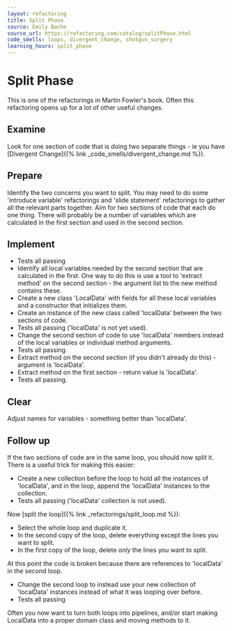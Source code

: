 ```yaml
---
layout: refactoring
title: Split Phase
source: Emily Bache
source_url: https://refactoring.com/catalog/splitPhase.html
code_smells: loops, divergent_change, shotgun_surgery
learning_hours: split_phase
---
```


# Split Phase
This is one of the refactorings in Martin Fowler's book. Often this refactoring opens up for a lot of other useful changes.

## Examine
Look for one section of code that is doing two separate things - ie you have [Divergent Change]({% link _code_smells/divergent_change.md %}).

## Prepare
Identify the two concerns you want to split. You may need to do some 'introduce variable' refactorings and 'slide statement' refactorings to gather all the relevant parts together. Aim for two sections of code that each do one thing. There will probably be a number of variables which are calculated in the first section and used in the second section.

## Implement

* Tests all passing
* Identify all local variables needed by the second section that are calculated in the first. One way to do this is use a tool to 'extract method' on the second section - the argument list to the new method contains these. 
* Create a new class 'LocalData' with fields for all these local variables and a constructor that initializes them.
* Create an instance of the new class called 'localData' between the two sections of code.
* Tests all passing ('localData' is not yet used).
* Change the second section of code to use 'localData' members instead of the local variables or individual method arguments.
* Tests all passing.
* Extract method on the second section (if you didn't already do this) - argument is 'localData'.
* Extract method on the first section - return value is 'localData'.
* Tests all passing.

## Clear
Adjust names for variables - something better than 'localData'. 

## Follow up

If the two sections of code are in the same loop, you should now split it. There is a useful trick for making this easier:

* Create a new collection before the loop to hold all the instances of 'localData', and in the loop, append the 'localData' instances to the collection.
* Tests all passing ('localData' collection is not used).

Now [split the loop]({% link _refactorings/split_loop.md %}):

* Select the whole loop and duplicate it.
* In the second copy of the loop, delete everything except the lines you want to split.
* In the first copy of the loop, delete _only_ the lines you want to split.

At this point the code is broken because there are references to 'localData' in the second loop.

* Change the second loop to instead use your new collection of 'localData' instances instead of what it was looping over before.
* Tests all passing

Often you now want to turn both loops into pipelines, and/or start making LocalData into a proper domain class and moving methods to it.
